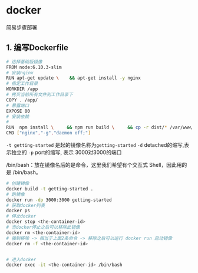 # docker

简易步骤部署

## 1. 编写Dockerfile
```sh
# 选择基础版镜像
FROM node:6.10.3-slim
# 安装nginx
RUN apt-get update \    && apt-get install -y nginx
# 指定工作目录
WORKDIR /app
# 拷贝当前所有文件到工作目录下
COPY . /app/
# 暴露端口
EXPOSE 80
# 安装依赖
# 
RUN  npm install \     && npm run build \     && cp -r dist/* /var/www/html \     && rm -rf /app
CMD ["nginx","-g","daemon off;"]
```

`-t getting-started` 是起的镜像名称为`getting-started`
`-d` detached的缩写,表示独立的
`-p` port的缩写, 表示 3000对3000的端口

/bin/bash：放在镜像名后的是命令，这里我们希望有个交互式 Shell，因此用的是 /bin/bash。
```sh
# 创建镜像
docker build -t getting-started .
# 跑镜像
docker run -dp 3000:3000 getting-started
# 获取docker列表
docker ps
# 停止docker
docker stop <the-container-id>
# 当docker停止之后可以移除此镜像
docker rm <the-container-id>
# 强制移除 -> 相当于上面2条命令 -> 移除之后可以运行 docker run 启动镜像
docker rm -f <the-container-id>


# 进入docker
docker exec -it <the-container-id> /bin/bash
```